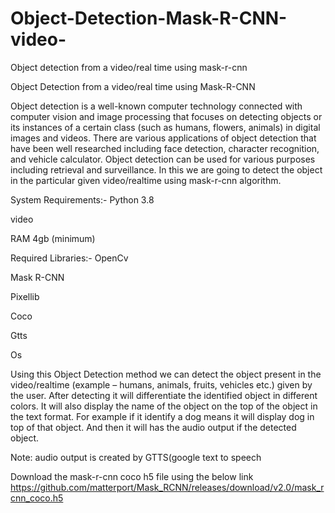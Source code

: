 # Object-Detection-Mask-R-CNN-video-
Object detection from a video/real time using mask-r-cnn 

Object Detection from a video/real time using Mask-R-CNN

Object detection is a well-known computer technology connected with computer vision and image processing that focuses on detecting objects or its instances of a certain class (such as humans, flowers, animals) in digital images and videos. There are various applications of object detection that have been well researched including face detection, character recognition, and vehicle calculator. Object detection can be used for various purposes including retrieval and surveillance. In this we are going to detect the object in the particular given video/realtime using mask-r-cnn algorithm.

System Requirements:- Python 3.8

video

RAM 4gb (minimum)


Required Libraries:- OpenCv

Mask R-CNN

Pixellib

Coco

Gtts

Os

Using this Object Detection method we can detect the object present in the video/realtime (example – humans, animals, fruits, vehicles etc.) given by the user. After detecting it will differentiate the identified object in different colors. It will also display the name of the object on the top of the object in the text format. For example if it identify a dog means it will display dog in top of that object. And then it will has the audio output if the detected object.

Note: audio output is created by GTTS(google text to speech

Download the mask-r-cnn coco h5 file using the below link
https://github.com/matterport/Mask_RCNN/releases/download/v2.0/mask_rcnn_coco.h5
